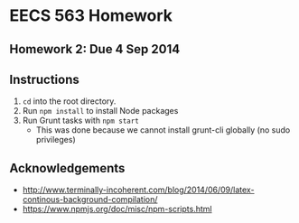 EECS 563 Homework
=================

Homework 2: Due 4 Sep 2014
--------------------------

Instructions
------------

1. `cd` into the root directory.
2. Run `npm install` to install Node packages
3. Run Grunt tasks with `npm start`
    * This was done because we cannot install grunt-cli globally (no sudo privileges)

Acknowledgements
----------------

* http://www.terminally-incoherent.com/blog/2014/06/09/latex-continous-background-compilation/
* https://www.npmjs.org/doc/misc/npm-scripts.html


